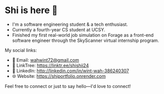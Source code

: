 # Shi is here 👋
* I'm a software engineering student & a tech enthusiast.  
* Currently a fourth-year CS student at UCSY.   
* Finished my first real-world job simulation on Forage as a front-end software engineer through the SkyScanner virtual internship program.

My social links:  
- 📧 Email: wahwint72@gmail.com
- 🔗 LinkTree: https://linktr.ee/shishii24
- 💬 LinkedIn: http://linkedin.com/in/wint-wah-386240307  
- 🌐 Website: https://shiportfolio.onrender.com

Feel free to connect or just to say hello—I'd love to connect!



